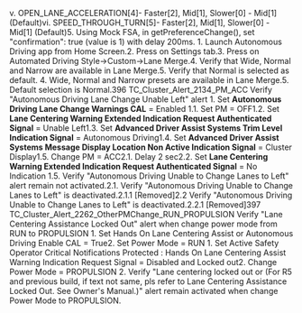 v. OPEN_LANE_ACCELERATION[4]- Faster[2], Mid[1], Slower[0] - Mid[1] (Default)vi. SPEED_THROUGH_TURN[5]- Faster[2], Mid[1], Slower[0] - Mid[1] (Default)5. Using Mock FSA, in getPreferenceChange(), set "confirmation": true (value is 1) with delay 200ms. 1. Launch Autonomous Driving app from Home Screen.2. Press on Settings tab.3. Press on Automated Driving Style->Custom->Lane Merge.4. Verify that Wide, Normal and Narrow are available in Lane Merge.5. Verify that Normal is selected as default. 4. Wide, Normal and Narrow presets are available in Lane Merge.5. Default selection is Normal.396 TC_Cluster_Alert_2134_PM_ACC Verify "Autonomous Driving Lane Change Unable Left" alert 1. Set **Autonomous Driving Lane Change Warnings CAL** = Enabled 1.1. Set PM = OFF1.2. Set **Lane Centering Warning Extended Indication Request Authenticated Signal** = Unable Left1.3. Set **Advanced Driver Assist Systems Trim Level Indication Signal** = Autonomous Driving1.4. Set **Advanced Driver Assist Systems Message Display Location Non Active Indication Signal** = Cluster Display1.5. Change PM = ACC2.1. Delay 2 sec2.2. Set **Lane Centering Warning Extended Indication Request Authenticated Signal** = No Indication 1.5. Verify "Autonomous Driving Unable to Change Lanes to Left" alert remain not activated.2.1. Verify "Autonomous Driving Unable to Change Lanes to Left" is deactivated.2.1.1 [Removed]2.2 Verify "Autonomous Driving Unable to Change Lanes to Left" is deactivated.2.2.1 [Removed]397 TC_Cluster_Alert_2262_OtherPMChange_RUN_PROPULSION Verify "Lane Centering Assistance Locked Out" alert when change power mode from RUN to PROPULSION 1. Set Hands On Lane Centering Assist or Autonomous Driving Enable CAL = True2. Set Power Mode = RUN 1. Set Active Safety Operator Critical Notifications Protected : Hands On Lane Centering Assist Warning Indication Request Signal = Disabled and Locked out2. Change Power Mode = PROPULSION 2. Verify "Lane centering locked out or (For R5 and previous build, if text not same, pls refer to Lane Centering Assistance Locked Out. See Owner's Manual.)" alert remain activated when change Power Mode to PROPULSION.